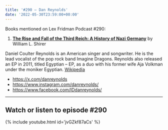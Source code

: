 ```yaml
---
title: '#290 – Dan Reynolds'
date: '2022-05-30T23:59:00+00:00'
---
```


Books mentioned on Lex Fridman Podcast #290:

1. <b><a href="https://amzn.to/46TBWoL" target="_blank" rel="sponsored noopener noreferrer">The Rise and Fall of the Third Reich: A History of Nazi Germany</a></b> by William L. Shirer

Daniel Coulter Reynolds is an American singer and songwriter. He is the lead vocalist of the pop rock band Imagine Dragons. Reynolds also released an EP in 2011, titled Egyptian – EP, as a duo with his former wife Aja Volkman under the moniker Egyptian. <a href="https://en.wikipedia.org/wiki/Dan_Reynolds" target="_blank">Wikipedia</a>

- <a href="https://x.com/danreynolds" target="_blank">https://x.com/danreynolds</a>
- <a href="https://www.instagram.com/danreynolds/" target="_blank">https://www.instagram.com/danreynolds/</a>
- <a href="https://www.facebook.com/IDdanreynolds/" target="_blank">https://www.facebook.com/IDdanreynolds/</a>

- - - - - -

## Watch or listen to episode #290

{% include youtube.html id='jvGZkf87aCs' %}
